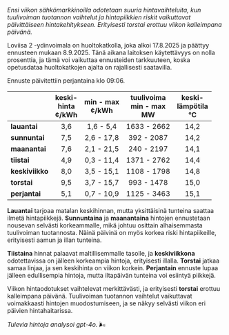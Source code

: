*Ensi viikon sähkömarkkinoilla odotetaan suuria hintavaihteluita, kun tuulivoiman tuotannon vaihtelut ja hintapiikkien riskit vaikuttavat päivittäiseen hintakehitykseen. Erityisesti torstai erottuu viikon kalleimpana päivänä.*

Loviisa 2 -ydinvoimala on huoltokatkolla, joka alkoi 17.8.2025 ja päättyy ennusteen mukaan 8.9.2025. Tänä aikana laitoksen käytettävyys on nolla prosenttia, ja tämä voi vaikuttaa ennusteiden tarkkuuteen, koska opetusdataa huoltokatkojen ajalta on rajallisesti saatavilla.

Ennuste päivitettiin perjantaina klo 09:06.

|               | keski-<br>hinta<br>¢/kWh | min - max<br>¢/kWh | tuulivoima<br>min - max<br>MW | keski-<br>lämpötila<br>°C |
|:-------------|:----------------:|:----------------:|:-------------:|:-------------:|
| **lauantai**  | 3,6              | 1,6 - 5,4        | 1633 - 2662   | 14,2          |
| **sunnuntai** | 7,5              | 2,6 - 17,8       | 392 - 2087    | 14,2          |
| **maanantai** | 7,6              | 2,1 - 21,5       | 240 - 2197    | 14,1          |
| **tiistai**   | 4,9              | 0,3 - 11,4       | 1371 - 2762   | 14,4          |
| **keskiviikko** | 8,0              | 3,5 - 15,1       | 1108 - 1798   | 14,8          |
| **torstai**   | 9,5              | 3,7 - 15,7       | 993 - 1478    | 15,0          |
| **perjantai** | 5,1              | 0,7 - 10,9       | 1125 - 3463   | 15,1          |

**Lauantai** tarjoaa matalan keskihinnan, mutta yksittäisinä tunteina saattaa ilmetä hintapiikkejä. **Sunnuntaina** ja **maanantaina** hintojen ennustetaan nousevan selvästi korkeammalle, mikä johtuu osittain alhaisemmasta tuulivoiman tuotannosta. Näinä päivinä on myös korkea riski hintapiikeille, erityisesti aamun ja illan tunteina. 

**Tiistaina** hinnat palaavat maltillisemmalle tasolle, ja **keskiviikkona** odotettavissa on jälleen korkeampia hintoja, erityisesti illalla. **Torstai** jatkaa samaa linjaa, ja sen keskihinta on viikon korkein. **Perjantain** ennuste lupaa jälleen edullisempia hintoja, mutta iltapäivän tunteina voi esiintyä piikkejä.

Viikon hintaodotukset vaihtelevat merkittävästi, ja erityisesti **torstai** erottuu kalleimpana päivänä. Tuulivoiman tuotannon vaihtelut vaikuttavat voimakkaasti hintojen muodostumiseen, ja se näkyy selvästi viikon eri päivien hintahaitarissa. 

*Tulevia hintoja analysoi gpt-4o.* 🌬️
